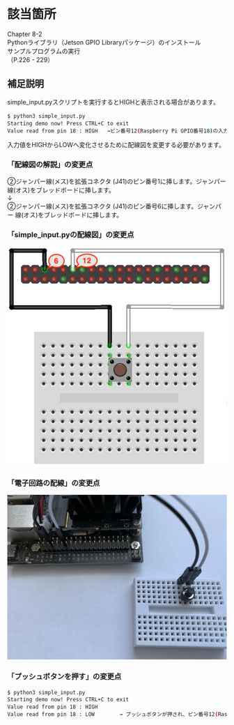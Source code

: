 # 該当箇所
Chapter 8-2  
Pythonライブラリ（Jetson GPIO Libraryパッケージ）のインストール  
サンプルプログラムの実行  
（P.226 - 229）

## 補足説明
simple_input.pyスクリプトを実行するとHIGHと表示される場合があります。

```bash
$ python3 simple_input.py 
Starting demo now! Press CTRL+C to exit
Value read from pin 18 : HIGH	→ピン番号12(Raspberry Pi GPIO番号18)の入力値がHIGHであることを表しています
```

入力値をHIGHからLOWへ変化させるために配線図を変更する必要があります。

### 「配線図の解説」の変更点
②ジャンパー線(メス)を拡張コネクタ (J41)のピン番号1に挿します。ジャンパー
線(オス)をブレッドボードに挿します。  
↓  
②ジャンパー線(メス)を拡張コネクタ (J41)のピン番号6に挿します。ジャンパー
線(オス)をブレッドボードに挿します。  

### 「simple_input.pyの配線図」の変更点
![](https://github.com/kitazaki/jetson_nano_book_chonyumon/blob/master/8-2_004b.png)

### 「電子回路の配線」の変更点
![](https://github.com/kitazaki/jetson_nano_book_chonyumon/blob/master/8-2_005.JPG)

### 「プッシュボタンを押す」の変更点

```bash
$ python3 simple_input.py 
Starting demo now! Press CTRL+C to exit
Value read from pin 18 : HIGH
Value read from pin 18 : LOW		→ プッシュボタンが押され、ピン番号12(Raspberry Pi GPIO番号18)がピン番号6(GND)に接続されたことで入力値がLOWに変化したことを表しています
```
